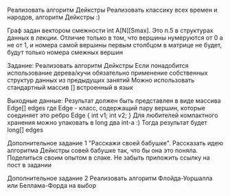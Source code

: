 Реализовать алгоритм Дейкстры
Реализовать классику всех времен и народов, алгоритм Дейкстры :)

Граф задан вектором смежности int A[N][Smax]. Это п.5 в структурах данных в лекции. Отличие только в том, что вершины нумеруются от 0 а не от 1, и номера самой вершины первым столбцом в матрице не будет, будут только номера смежных вершин

Задание:
Реализовать алгоритм Дейкстры
Если понадобится использование дерева/кучи обязательно применение собственных структур данных из предыдущих занятий
Можно использовать стандартный массив [] встроенный в язык

Выходные данные:
Результат должен быть представлен в виде массива Edge[] edges где Edge - класс, содержащий пару вершин, которые соединяет это ребро
Edge
{
int v1;
int v2;
}
Для любителей компактного хранения можно упаковать в long два int-а :)
Тогда результат будет long[] edges

Дополнительное задание 1
"Расскажи своей бабушке". 
Рассказать идею алгоритма Дейкстры совей бабушке так, что бы она это поняла. Поделиться своим опытом в слаке. Не забыть приложить ссылку на пост в задании 

Дополнительное задание 2
Реализовать алгоритм Флойда-Уоршалла или Беллама-Форда на выбор
